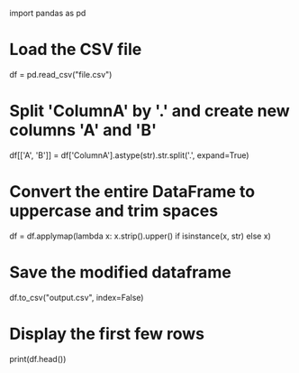 import pandas as pd

# Load the CSV file
df = pd.read_csv("file.csv")

# Split 'ColumnA' by '.' and create new columns 'A' and 'B'
df[['A', 'B']] = df['ColumnA'].astype(str).str.split('.', expand=True)

# Convert the entire DataFrame to uppercase and trim spaces
df = df.applymap(lambda x: x.strip().upper() if isinstance(x, str) else x)

# Save the modified dataframe
df.to_csv("output.csv", index=False)

# Display the first few rows
print(df.head())
